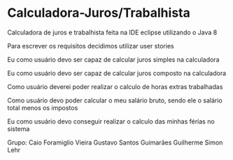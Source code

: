 # Calculadora-Juros/Trabalhista
Calculadora de juros e trabalhista feita na IDE eclipse utilizando o Java 8

Para escrever os requisitos decidimos utilizar user stories

Eu como usuário devo ser capaz de calcular juros simples na calculadora

Eu como usuário devo ser capaz de calcular juros composto na calculadora

Como usuário deverei poder realizar o calculo de horas extras trabalhadas

Como usuário devo poder calcular o meu salário bruto, sendo ele o salário total menos os impostos

Eu como usuário devo conseguir realizar o calculo das minhas férias no sistema


Grupo:
Caio Foramiglio Vieira
Gustavo Santos Guimarães
Guilherme Simon Lehr
